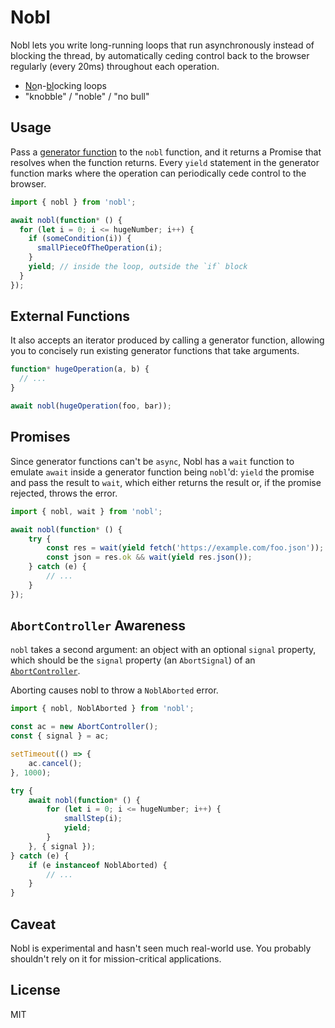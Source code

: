 # Nobl

Nobl lets you write long-running loops that run asynchronously instead of blocking the thread, by automatically ceding control back to the browser regularly (every 20ms) throughout each operation.

* <ins>No</ins>n-<ins>bl</ins>ocking loops
* "knobble" / "noble" / "no bull"

## Usage

Pass a [generator function](https://developer.mozilla.org/en-US/docs/Web/JavaScript/Reference/Operators/function*) to the `nobl` function, and it returns a Promise that resolves when the function returns. Every `yield` statement in the generator function marks where the operation can periodically cede control to the browser.

```javascript
import { nobl } from 'nobl';

await nobl(function* () {
  for (let i = 0; i <= hugeNumber; i++) {
    if (someCondition(i)) {
      smallPieceOfTheOperation(i);
    }
    yield; // inside the loop, outside the `if` block
  }
});
```

## External Functions

It also accepts an iterator produced by calling a generator function, allowing you to concisely run existing generator functions that take arguments.

```javascript
function* hugeOperation(a, b) {
  // ...
}

await nobl(hugeOperation(foo, bar));
```

## Promises

Since generator functions can't be `async`, Nobl has a `wait` function to emulate `await` inside a generator function being `nobl`'d: `yield` the promise and pass the result to `wait`, which either returns the result or, if the promise rejected, throws the error.

```javascript
import { nobl, wait } from 'nobl';

await nobl(function* () {
	try {
		const res = wait(yield fetch('https://example.com/foo.json'));
		const json = res.ok && wait(yield res.json());
	} catch (e) {
		// ...
	}
});
```

## `AbortController` Awareness

`nobl` takes a second argument: an object with an optional `signal` property, which should be the `signal` property (an `AbortSignal`) of an [`AbortController`](https://developer.mozilla.org/en-US/docs/Web/API/AbortController).

Aborting causes nobl to throw a `NoblAborted` error.

```javascript
import { nobl, NoblAborted } from 'nobl';

const ac = new AbortController();
const { signal } = ac;

setTimeout(() => {
	ac.cancel();
}, 1000);

try {
	await nobl(function* () {
		for (let i = 0; i <= hugeNumber; i++) {
			smallStep(i);
			yield;
		}
	}, { signal });
} catch (e) {
	if (e instanceof NoblAborted) {
		// ...
	}
}
```

## Caveat
Nobl is experimental and hasn't seen much real-world use. You probably shouldn't rely on it for mission-critical applications.

## License
MIT
